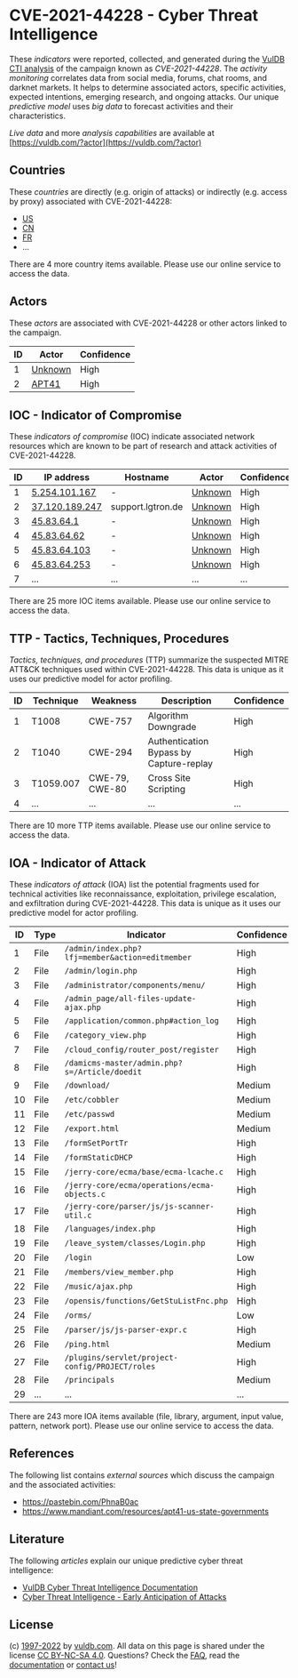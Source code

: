 # CVE-2021-44228 - Cyber Threat Intelligence

These _indicators_ were reported, collected, and generated during the [VulDB CTI analysis](https://vuldb.com/?kb.cti) of the campaign known as _CVE-2021-44228_. The _activity monitoring_ correlates data from social media, forums, chat rooms, and darknet markets. It helps to determine associated actors, specific activities, expected intentions, emerging research, and ongoing attacks. Our unique _predictive model_ uses _big data_ to forecast activities and their characteristics.

_Live data_ and more _analysis capabilities_ are available at [https://vuldb.com/?actor](https://vuldb.com/?actor)

## Countries

These _countries_ are directly (e.g. origin of attacks) or indirectly (e.g. access by proxy) associated with CVE-2021-44228:

* [US](https://vuldb.com/?country.us)
* [CN](https://vuldb.com/?country.cn)
* [FR](https://vuldb.com/?country.fr)
* ...

There are 4 more country items available. Please use our online service to access the data.

## Actors

These _actors_ are associated with CVE-2021-44228 or other actors linked to the campaign.

ID | Actor | Confidence
-- | ----- | ----------
1 | [Unknown](https://vuldb.com/?actor.unknown) | High
2 | [APT41](https://vuldb.com/?actor.apt41) | High

## IOC - Indicator of Compromise

These _indicators of compromise_ (IOC) indicate associated network resources which are known to be part of research and attack activities of CVE-2021-44228.

ID | IP address | Hostname | Actor | Confidence
-- | ---------- | -------- | ----- | ----------
1 | [5.254.101.167](https://vuldb.com/?ip.5.254.101.167) | - | [Unknown](https://vuldb.com/?actor.unknown) | High
2 | [37.120.189.247](https://vuldb.com/?ip.37.120.189.247) | support.lgtron.de | [Unknown](https://vuldb.com/?actor.unknown) | High
3 | [45.83.64.1](https://vuldb.com/?ip.45.83.64.1) | - | [Unknown](https://vuldb.com/?actor.unknown) | High
4 | [45.83.64.62](https://vuldb.com/?ip.45.83.64.62) | - | [Unknown](https://vuldb.com/?actor.unknown) | High
5 | [45.83.64.103](https://vuldb.com/?ip.45.83.64.103) | - | [Unknown](https://vuldb.com/?actor.unknown) | High
6 | [45.83.64.253](https://vuldb.com/?ip.45.83.64.253) | - | [Unknown](https://vuldb.com/?actor.unknown) | High
7 | ... | ... | ... | ...

There are 25 more IOC items available. Please use our online service to access the data.

## TTP - Tactics, Techniques, Procedures

_Tactics, techniques, and procedures_ (TTP) summarize the suspected MITRE ATT&CK techniques used within CVE-2021-44228. This data is unique as it uses our predictive model for actor profiling.

ID | Technique | Weakness | Description | Confidence
-- | --------- | -------- | ----------- | ----------
1 | T1008 | CWE-757 | Algorithm Downgrade | High
2 | T1040 | CWE-294 | Authentication Bypass by Capture-replay | High
3 | T1059.007 | CWE-79, CWE-80 | Cross Site Scripting | High
4 | ... | ... | ... | ...

There are 10 more TTP items available. Please use our online service to access the data.

## IOA - Indicator of Attack

These _indicators of attack_ (IOA) list the potential fragments used for technical activities like reconnaissance, exploitation, privilege escalation, and exfiltration during CVE-2021-44228. This data is unique as it uses our predictive model for actor profiling.

ID | Type | Indicator | Confidence
-- | ---- | --------- | ----------
1 | File | `/admin/index.php?lfj=member&action=editmember` | High
2 | File | `/admin/login.php` | High
3 | File | `/administrator/components/menu/` | High
4 | File | `/admin_page/all-files-update-ajax.php` | High
5 | File | `/application/common.php#action_log` | High
6 | File | `/category_view.php` | High
7 | File | `/cloud_config/router_post/register` | High
8 | File | `/damicms-master/admin.php?s=/Article/doedit` | High
9 | File | `/download/` | Medium
10 | File | `/etc/cobbler` | Medium
11 | File | `/etc/passwd` | Medium
12 | File | `/export.html` | Medium
13 | File | `/formSetPortTr` | High
14 | File | `/formStaticDHCP` | High
15 | File | `/jerry-core/ecma/base/ecma-lcache.c` | High
16 | File | `/jerry-core/ecma/operations/ecma-objects.c` | High
17 | File | `/jerry-core/parser/js/js-scanner-util.c` | High
18 | File | `/languages/index.php` | High
19 | File | `/leave_system/classes/Login.php` | High
20 | File | `/login` | Low
21 | File | `/members/view_member.php` | High
22 | File | `/music/ajax.php` | High
23 | File | `/opensis/functions/GetStuListFnc.php` | High
24 | File | `/orms/` | Low
25 | File | `/parser/js/js-parser-expr.c` | High
26 | File | `/ping.html` | Medium
27 | File | `/plugins/servlet/project-config/PROJECT/roles` | High
28 | File | `/principals` | Medium
29 | ... | ... | ...

There are 243 more IOA items available (file, library, argument, input value, pattern, network port). Please use our online service to access the data.

## References

The following list contains _external sources_ which discuss the campaign and the associated activities:

* https://pastebin.com/PhnaB0ac
* https://www.mandiant.com/resources/apt41-us-state-governments

## Literature

The following _articles_ explain our unique predictive cyber threat intelligence:

* [VulDB Cyber Threat Intelligence Documentation](https://vuldb.com/?kb.cti)
* [Cyber Threat Intelligence - Early Anticipation of Attacks](https://www.scip.ch/en/?labs.20201022)

## License

(c) [1997-2022](https://vuldb.com/?kb.changelog) by [vuldb.com](https://vuldb.com/?kb.about). All data on this page is shared under the license [CC BY-NC-SA 4.0](https://creativecommons.org/licenses/by-nc-sa/4.0/). Questions? Check the [FAQ](https://vuldb.com/?kb.faq), read the [documentation](https://vuldb.com/?kb) or [contact us](https://vuldb.com/?contact)!

